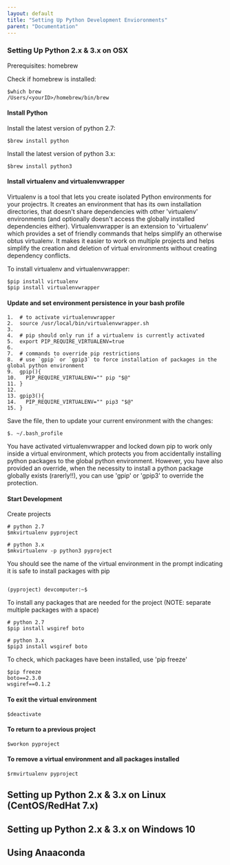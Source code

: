 ```yaml
---
layout: default
title: "Setting Up Python Development Envioronments"
parent: "Documentation"
---
```


### Setting Up Python 2.x & 3.x on OSX

Prerequisites:
homebrew

Check if homebrew is installed:

```
$which brew
/Users/<yourID>/homebrew/bin/brew
```

#### Install Python

Install the latest version of python 2.7:

`$brew install python`

Install the latest version of python 3.x:

`$brew install python3`

#### Install virtualenv and virtualenvwrapper
Virtualenv is a tool that lets you create isolated Python environments for your projectrs.  It creates an environment that has its own installation directories, that doesn't share dependencies with other 'virtualenv' environments (and optionally doesn't access the globally installed dependencies either).  Virtualenvwrapper is an extension to 'virtualenv' which provides a set of friendly commands that helps simplify an otherwise obtus virtualenv.  It makes it easier to work on multiple projects and helps simplify the creation and deletion of virtual environments without creating dependency conflicts.

To install virtualenv and virtualenvwrapper:
```
$pip install virtualenv
$pip install virtualenvwrapper

```

#### Update and set environment persistence in your bash profile

```
1.  # to activate virtualenvwrapper
2.  source /usr/local/bin/virtualenvwrapper.sh
3. 
4.  # pip should only run if a virtualenv is currently activated
5.  export PIP_REQUIRE_VIRTUALENV=true
6. 
7.  # commands to override pip restrictions
8.  # use `gpip` or `gpip3` to force installation of packages in the global python environment
9.  gpip(){
10.   PIP_REQUIRE_VIRTUALENV="" pip "$@"
11. }
12. 
13. gpip3(){
14.   PIP_REQUIRE_VIRTUALENV="" pip3 "$@"
15. }
```

Save the file, then to update your current environment with the changes:

`$. ~/.bash_profile`

You have activated virtualenvwrapper and locked down pip to work only inside a virtual environment, which protects you from accidentally installing python packages to the global python environment.  However, you have also provided an override, when the necessity to install a python package globally exists (rarerly!!), you can use 'gpip' or 'gpip3' to override the protection.

#### Start Development

Create projects 

```
# python 2.7
$mkvirtualenv pyproject

# python 3.x
$mkvirtualenv -p python3 pyproject
```

You should see the name of the virtual environment in the prompt indicating it is safe to install packages with pip

```

(pyproject) devcomputer:~$

```

To install any packages that are needed for the project (NOTE: separate multiple packages with a space)

```
# python 2.7
$pip install wsgiref boto

# python 3.x
$pip3 install wsgiref boto
```

To check, which packages have been installed, use 'pip freeze'

```
$pip freeze
boto==2.3.0
wsgiref==0.1.2
```

#### To exit the virtual environment

`$deactivate`

#### To return to a previous project

`$workon pyproject`

#### To remove a virtual environment and all packages installed

`$rmvirtualenv pyproject`


## Setting up Python 2.x & 3.x on Linux (CentOS/RedHat 7.x)

## Setting up Python 2.x & 3.x on Windows 10

## Using Anaaconda
